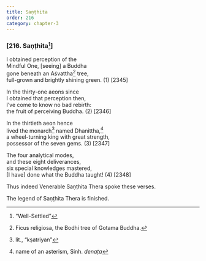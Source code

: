 ```yaml
---
title: Saṇṭhita
order: 216
category: chapter-3
---
```


### \[216. Saṇṭhita[^1]\]

I obtained perception of the  
Mindful One, \[seeing\] a Buddha  
gone beneath an Aśvattha[^2] tree,  
full-grown and brightly shining green. (1) \[2345\]

In the thirty-one aeons since  
I obtained that perception then,  
I’ve come to know no bad rebirth:  
the fruit of perceiving Buddha. (2) \[2346\]

In the thirtieth aeon hence  
lived the monarch[^3] named Dhanittha,[^4]  
a wheel-turning king with great strength,  
possessor of the seven gems. (3) \[2347\]

The four analytical modes,  
and these eight deliverances,  
six special knowledges mastered,  
\[I have\] done what the Buddha taught! (4) \[2348\]

Thus indeed Venerable Saṇṭhita Thera spoke these verses.

The legend of Saṇṭhita Thera is finished.

[^1]: “Well-Settled”

[^2]: Ficus religiosa, the Bodhi tree of Gotama Buddha.

[^3]: lit., “kṣatriyan”

[^4]: name of an asterism, Sinh. *denaṭa*
